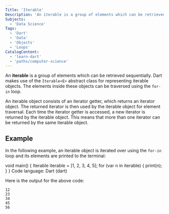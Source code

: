 ```yaml
---
Title: 'Iterable'
Description: 'An iterable is a group of elements which can be retrieved sequentially.'
Subjects:
  - 'Data Science'
Tags:
  - 'Dart'
  - 'Data'
  - 'Objects'
  - 'Loops'
CatalogContent:
  - 'learn-dart'
  - 'paths/computer-science'
---
```


An **iterable** is a group of elements which can be retrieved sequentially. Dart makes use of the `Iterable<E>` abstract class for representing iterable objects. The elements inside these objects can be traversed using the `for-in` loop.

An iterable object consists of an iterator getter, which returns an iterator object. The returned iterator is then used by the iterable object for element traversal. Each time the iterator getter is accessed, a new iterator is returned by the iterable object. This means that more than one iterator can be returned by the same iterable object.

## Example

In the following example, an iterable object is iterated over using the `for-in` loop and its elements are printed to the terminal:

void main() {
Iterable<int> iterable = [1, 2, 3, 4, 5];
for (var n in iterable) {
print(n);
}
}
Code language: Dart (dart)

Here is the output for the above code:

```shell
12
23
34
45
56
```
